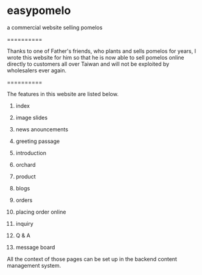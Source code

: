 easypomelo
==========

a commercial website selling pomelos

==========

Thanks to one of Father's friends, who plants and sells pomelos for years, I wrote this website for him so that he is now able to sell pomelos online directly to customers all over Taiwan and will not be exploited by wholesalers ever again. 

==========

The features in this website are listed below.

1. index
  1. image slides
  2. news anouncements
  3. greeting passage

2. introduction
  1. orchard
  2. product
  
3. blogs

4. orders
  1. placing order online
  2. inquiry

5. Q & A

6. message board

All the context of those pages can be set up in the backend content management system.

